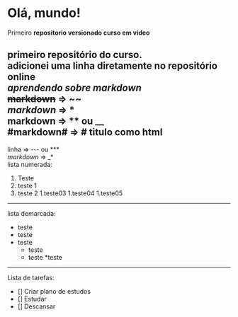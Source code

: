 # Olá, mundo!
 Primeiro **repositorio versionado curso em video**

primeiro repositório do curso.
<br>
adicionei uma linha diretamente no repositório online <br>
*aprendendo sobre markdown*
<br>~~markdown~~ => ~~ 
<br>
*markdown* => *
<br>
**markdown** => ** ou __
<br>
#markdown# => # titulo como html
---
linha => --- ou ***
<br>_*markdown*_ => _*
<br>
lista numerada:
1. Teste
2. teste 1
3. teste 2
   1.teste03
   1.teste04
   1.teste05

***
lista demarcada:

* teste
* teste
* teste
   * teste
   * teste
*teste
---
Lista de tarefas:
- [] Criar plano de estudos
- [] Estudar
- [] Descansar